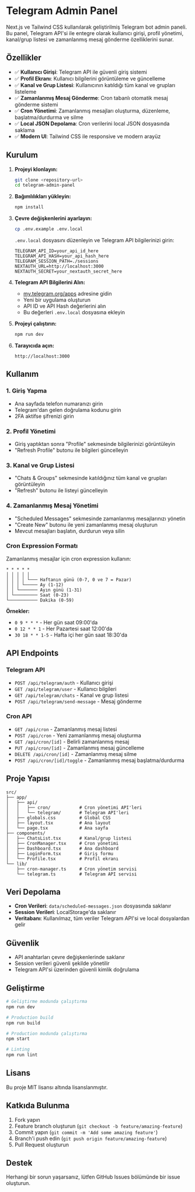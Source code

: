 # Telegram Admin Panel

Next.js ve Tailwind CSS kullanılarak geliştirilmiş Telegram bot admin paneli. Bu panel, Telegram API'si ile entegre olarak kullanıcı girişi, profil yönetimi, kanal/grup listesi ve zamanlanmış mesaj gönderme özelliklerini sunar.

## Özellikler

- ✅ **Kullanıcı Girişi**: Telegram API ile güvenli giriş sistemi
- ✅ **Profil Ekranı**: Kullanıcı bilgilerini görüntüleme ve güncelleme
- ✅ **Kanal ve Grup Listesi**: Kullanıcının katıldığı tüm kanal ve grupları listeleme
- ✅ **Zamanlanmış Mesaj Gönderme**: Cron tabanlı otomatik mesaj gönderme sistemi
- ✅ **Cron Yönetimi**: Zamanlanmış mesajları oluşturma, düzenleme, başlatma/durdurma ve silme
- ✅ **Local JSON Depolama**: Cron verilerini local JSON dosyasında saklama
- ✅ **Modern UI**: Tailwind CSS ile responsive ve modern arayüz

## Kurulum

1. **Projeyi klonlayın:**
   ```bash
   git clone <repository-url>
   cd telegram-admin-panel
   ```

2. **Bağımlılıkları yükleyin:**
   ```bash
   npm install
   ```

3. **Çevre değişkenlerini ayarlayın:**
   ```bash
   cp .env.example .env.local
   ```
   
   `.env.local` dosyasını düzenleyin ve Telegram API bilgilerinizi girin:
   ```env
   TELEGRAM_API_ID=your_api_id_here
   TELEGRAM_API_HASH=your_api_hash_here
   TELEGRAM_SESSION_PATH=./sessions
   NEXTAUTH_URL=http://localhost:3000
   NEXTAUTH_SECRET=your_nextauth_secret_here
   ```

4. **Telegram API Bilgilerini Alın:**
   - [my.telegram.org/apps](https://my.telegram.org/apps) adresine gidin
   - Yeni bir uygulama oluşturun
   - API ID ve API Hash değerlerini alın
   - Bu değerleri `.env.local` dosyasına ekleyin

5. **Projeyi çalıştırın:**
   ```bash
   npm run dev
   ```

6. **Tarayıcıda açın:**
   ```
   http://localhost:3000
   ```

## Kullanım

### 1. Giriş Yapma
- Ana sayfada telefon numaranızı girin
- Telegram'dan gelen doğrulama kodunu girin
- 2FA aktifse şifrenizi girin

### 2. Profil Yönetimi
- Giriş yaptıktan sonra "Profile" sekmesinde bilgilerinizi görüntüleyin
- "Refresh Profile" butonu ile bilgileri güncelleyin

### 3. Kanal ve Grup Listesi
- "Chats & Groups" sekmesinde katıldığınız tüm kanal ve grupları görüntüleyin
- "Refresh" butonu ile listeyi güncelleyin

### 4. Zamanlanmış Mesaj Yönetimi
- "Scheduled Messages" sekmesinde zamanlanmış mesajlarınızı yönetin
- "Create New" butonu ile yeni zamanlanmış mesaj oluşturun
- Mevcut mesajları başlatın, durdurun veya silin

### Cron Expression Formatı
Zamanlanmış mesajlar için cron expression kullanın:
```
* * * * *
│ │ │ │ │
│ │ │ │ └─── Haftanın günü (0-7, 0 ve 7 = Pazar)
│ │ │ └───── Ay (1-12)
│ │ └─────── Ayın günü (1-31)
│ └───────── Saat (0-23)
└─────────── Dakika (0-59)
```

**Örnekler:**
- `0 9 * * *` - Her gün saat 09:00'da
- `0 12 * * 1` - Her Pazartesi saat 12:00'da
- `30 18 * * 1-5` - Hafta içi her gün saat 18:30'da

## API Endpoints

### Telegram API
- `POST /api/telegram/auth` - Kullanıcı girişi
- `GET /api/telegram/user` - Kullanıcı bilgileri
- `GET /api/telegram/chats` - Kanal ve grup listesi
- `POST /api/telegram/send-message` - Mesaj gönderme

### Cron API
- `GET /api/cron` - Zamanlanmış mesaj listesi
- `POST /api/cron` - Yeni zamanlanmış mesaj oluşturma
- `GET /api/cron/[id]` - Belirli zamanlanmış mesaj
- `PUT /api/cron/[id]` - Zamanlanmış mesaj güncelleme
- `DELETE /api/cron/[id]` - Zamanlanmış mesaj silme
- `POST /api/cron/[id]/toggle` - Zamanlanmış mesaj başlatma/durdurma

## Proje Yapısı

```
src/
├── app/
│   ├── api/
│   │   ├── cron/           # Cron yönetimi API'leri
│   │   └── telegram/       # Telegram API'leri
│   ├── globals.css         # Global CSS
│   ├── layout.tsx          # Ana layout
│   └── page.tsx            # Ana sayfa
├── components/
│   ├── ChatsList.tsx       # Kanal/grup listesi
│   ├── CronManager.tsx     # Cron yönetimi
│   ├── Dashboard.tsx       # Ana dashboard
│   ├── LoginForm.tsx       # Giriş formu
│   └── Profile.tsx         # Profil ekranı
└── lib/
    ├── cron-manager.ts     # Cron yönetim servisi
    └── telegram.ts         # Telegram API servisi
```

## Veri Depolama

- **Cron Verileri**: `data/scheduled-messages.json` dosyasında saklanır
- **Session Verileri**: LocalStorage'da saklanır
- **Veritabanı**: Kullanılmaz, tüm veriler Telegram API'si ve local dosyalardan gelir

## Güvenlik

- API anahtarları çevre değişkenlerinde saklanır
- Session verileri güvenli şekilde yönetilir
- Telegram API'si üzerinden güvenli kimlik doğrulama

## Geliştirme

```bash
# Geliştirme modunda çalıştırma
npm run dev

# Production build
npm run build

# Production modunda çalıştırma
npm start

# Linting
npm run lint
```

## Lisans

Bu proje MIT lisansı altında lisanslanmıştır.

## Katkıda Bulunma

1. Fork yapın
2. Feature branch oluşturun (`git checkout -b feature/amazing-feature`)
3. Commit yapın (`git commit -m 'Add some amazing feature'`)
4. Branch'i push edin (`git push origin feature/amazing-feature`)
5. Pull Request oluşturun

## Destek

Herhangi bir sorun yaşarsanız, lütfen GitHub Issues bölümünde bir issue oluşturun.